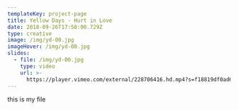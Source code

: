 ```yaml
---
templateKey: project-page
title: Yellow Days - Hurt in Love
date: 2018-09-26T17:58:00.729Z
type: creative
image: /img/yd-00.jpg
imageHover: /img/yd-00.jpg
slides:
  - file: /img/yd-00.jpg
    type: video
    url: >-
      https://player.vimeo.com/external/228706416.hd.mp4?s=f18819df0ad6e20c84a074a08a1ae46f7321b397&profile_id=175
---
```

this is my file
